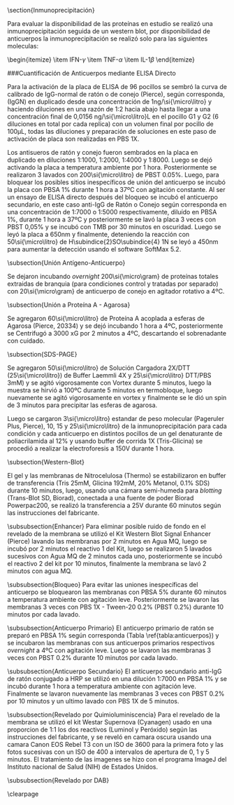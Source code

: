 \section{Inmunoprecipitación}

Para evaluar la disponibilidad de las proteínas en estudio se realizó una inmunoprecipitación seguida de un western blot, por disponibilidad de anticuerpos la inmunoprecipitación se realizó solo para las siguientes moleculas:

\begin{itemize}
	\item IFN-$\gamma$
	\item TNF-$\alpha$
	\item IL-1$\beta$
\end{itemize}

###Cuantificación de Anticuerpos mediante ELISA Directo

Para la activación de la placa de ELISA de 96 pocillos se sembró la curva de calibrado de IgG-normal de ratón o de conejo (Pierce), según corresponda, (IgGN) en duplicado desde una concentración de 1ng/\si{\micro\litro} y haciendo diluciones en una razón de 1:2 hacia abajo hasta llegar a una concentración final de 0,0156 ng/\si{\micro\litro}L en el pocillo G1 y G2 (6 diluciones en total por cada replica) con un volumen final por pocillo de 100µL, todas las diluciones y preparación de soluciones en este paso de activación de placa son realizadas en PBS 1X.

Los antisueros de ratón y conejo fueron sembrados en la placa en duplicado en diluciones 1:1000, 1:2000, 1:4000 y 1:8000. Luego se dejó activando la placa a temperatura ambiente por 1 hora. Posteriormente se realizaron 3 lavados con 200\si{\micro\litro} de PBST 0.05\%. Luego, para bloquear los posibles sitios inespecíficos de unión del anticuerpo se incubó la placa con PBSA 1\% durante 1 hora a 37ºC con agitación constante. Al ser un ensayo de ELISA directo después del bloqueo se incubó el anticuerpo secundario, en este caso anti-IgG de Ratón o Conejo según corresponda en una concentración de 1:7000 o 1:5000 respectivamente, diluído en PBSA 1\%, durante 1 hora a 37ºC   y posteriormente se lavó la placa 3 veces con PBST 0,05\% y se incubó con TMB por 30 minutos en oscuridad. Luego se leyó la placa a 650nm y finalmente, deteniendo la reacción con 50\si{\micro\litro} de H\subindice{2}SO\subindice{4} 1N se leyó a 450nm para aumentar la detección usando el software SoftMax 5.2.

\subsection{Unión Antígeno-Anticuerpo}

Se dejaron incubando _overnight_ 200\si{\micro\gram} de proteínas totales extraidas de branquia (para condiciones control y tratadas por separado) con 20\si{\micro\gram} de anticuerpo de conejo en agitador rotativo a 4ºC.

\subsection{Unión a Proteína A - Agarosa}

Se agregaron 60\si{\micro\litro} de Proteína A acoplada a esferas de Agarosa (Pierce, 20334) y se dejó incubando 1 hora a 4ºC, posteriormente se Centrifugó a 3000 xG por 2 minutos a 4ºC, descartando el sobrenadante con cuidado.

\subsection{SDS-PAGE}

Se agregaron 50\si{\micro\litro} de Solución Cargadora 2X/DTT (25\si{\micro\litro}) de Buffer Laemmli 4X y 25\si{\micro\litro} DTT/PBS 3mM) y se agitó vigorosamente con Vortex durante 5 minutos, luego la muestra se hirvió a 100ºC durante 5 minutos en termobloque, luego nuevamente se agitó vigorosamente en vortex y finalmente se le dió un spin de 3 minutos para precipitar las esferas de agarosa.

Luego se cargaron 3\si{\micro\litro} estandar de peso molecular (Pageruler Plus, Pierce), 10, 15 y 25\si{\micro\litro} de la inmunoprecipitación para cada condición y cada anticuerpo en distintos pocillos de un gel denaturante de poliacrilamida al 12\% y usando buffer de corrida 1X (Tris-Glicina) se procedió a realizar la electroforesis a 150V durante 1 hora.

\subsection{Western-Blot}

El gel y las membranas de Nitrocelulosa (Thermo) se estabilizaron en buffer de transferencia (Tris 25mM, Glicina 192mM, 20\% Metanol, 0.1\% SDS) durante 10 minutos, luego, usando una cámara semi-humeda para _blotting_ (Trans-Blot SD, Biorad), conectada a una fuente de poder Biorad Powerpac200, se realizó la transferencia a 25V durante 60 minutos según las instrucciones del fabricante.

\subsubsection{Enhancer}
Para eliminar posible ruido de fondo en el revelado de la membrana se utilizó el Kit Western Blot Signal Enhancer (Pierce) lavando las membranas por 2 minutos en Agua MQ, luego se incubó por 2 minutos el reactivo 1 del Kit, luego se realizaron 5 lavados sucesivos con Agua MQ de 2 minutos cada uno, posteriormente se incubó el reactivo 2 del kit por 10 minutos, finalmente la membrana se lavó 2 minutos con agua MQ.

\subsubsection{Bloqueo}
Para evitar las uniones inespecíficas del anticuerpo se bloquearon las membranas con PBSA 5\% durante 60 minutos a temperatura ambiente con agitación leve. Posteriormente se lavaron las membranas 3 veces con PBS 1X - Tween-20 0.2\% (PBST 0.2\%) durante 10 minutos por cada lavado.

\subsubsection{Anticuerpo Primario}
El anticuerpo primario de ratón se preparó en PBSA 1\% según corresponda (Tabla \ref{tabla:anticuerpos}) y se incubaron las membranas con sus anticuerpos primarios respectivos _overnight_ a 4ºC con agitación leve. Luego se lavaron las membranas 3 veces con PBST 0.2\% durante 10 minutos por cada lavado.

\subsubsection{Anticuerpo Secundario}
El anticuerpo secundario anti-IgG de ratón conjugado a HRP se utilizó en una dilución 1:7000 en PBSA 1\% y se incubó durante 1 hora a temperatura ambiente con agitación leve. Finalmente se lavaron nuevamente las membranas 3 veces con PBST 0.2\% por 10 minutos y un ultimo lavado con PBS 1X de 5 minutos.

\subsubsection{Revelado por Quimioluminiscencia}
Para el revelado de la membrana se utilizó el kit Westar Supernova (Cyanagen) usado en una proporcion de 1:1 los dos reactivos (Luminol y Peróxido) según las instrucciones del fabricante, y se reveló en camara oscura usando una camara Canon EOS Rebel T3 con un ISO de 3600 para la primera foto y las fotos sucesivas con un ISO de 400 a intervalos de apertura de 0, 1 y 5 minutos. El tratamiento de las imagenes se hizo con el programa ImageJ del Instituto nacional de Salud (NIH) de Estados Unidos.

\subsubsection{Revelado por DAB}

\clearpage
